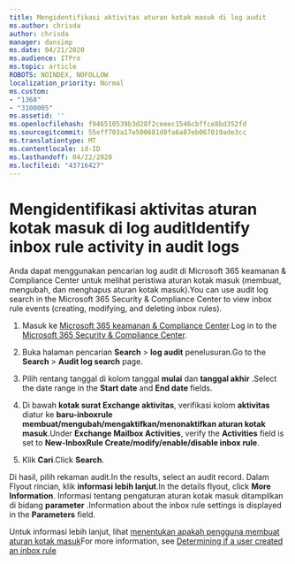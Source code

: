```yaml
---
title: Mengidentifikasi aktivitas aturan kotak masuk di log audit
ms.author: chrisda
author: chrisda
manager: dansimp
ms.date: 04/21/2020
ms.audience: ITPro
ms.topic: article
ROBOTS: NOINDEX, NOFOLLOW
localization_priority: Normal
ms.custom:
- "1368"
- "3100005"
ms.assetid: ''
ms.openlocfilehash: f946510539b3d28f2ceeec1546cbffce8bd352fd
ms.sourcegitcommit: 55eff703a17e500681d8fa6a87eb067019ade3cc
ms.translationtype: MT
ms.contentlocale: id-ID
ms.lasthandoff: 04/22/2020
ms.locfileid: "43716427"
---
```

# <a name="identify-inbox-rule-activity-in-audit-logs"></a><span data-ttu-id="680bc-102">Mengidentifikasi aktivitas aturan kotak masuk di log audit</span><span class="sxs-lookup"><span data-stu-id="680bc-102">Identify inbox rule activity in audit logs</span></span>

<span data-ttu-id="680bc-103">Anda dapat menggunakan pencarian log audit di Microsoft 365 keamanan & Compliance Center untuk melihat peristiwa aturan kotak masuk (membuat, mengubah, dan menghapus aturan kotak masuk).</span><span class="sxs-lookup"><span data-stu-id="680bc-103">You can use audit log search in the Microsoft 365 Security & Compliance Center to view inbox rule events (creating, modifying, and deleting inbox rules).</span></span>

1. <span data-ttu-id="680bc-104">Masuk ke [Microsoft 365 keamanan & Compliance Center](https://protection.office.com/).</span><span class="sxs-lookup"><span data-stu-id="680bc-104">Log in to the [Microsoft 365 Security & Compliance Center](https://protection.office.com/).</span></span>

2. <span data-ttu-id="680bc-105">Buka halaman pencarian **Search** > **log audit** penelusuran.</span><span class="sxs-lookup"><span data-stu-id="680bc-105">Go to the **Search** > **Audit log search** page.</span></span>

3. <span data-ttu-id="680bc-106">Pilih rentang tanggal di kolom tanggal **mulai** dan **tanggal akhir** .</span><span class="sxs-lookup"><span data-stu-id="680bc-106">Select the date range in the **Start date** and **End date** fields.</span></span>

4. <span data-ttu-id="680bc-107">Di bawah **kotak surat Exchange aktivitas**, verifikasi kolom **aktivitas** diatur ke **baru-inboxrule membuat/mengubah/mengaktifkan/menonaktifkan aturan kotak masuk**.</span><span class="sxs-lookup"><span data-stu-id="680bc-107">Under **Exchange Mailbox Activities**, verify the **Activities** field is set to **New-InboxRule Create/modify/enable/disable inbox rule**.</span></span>

5. <span data-ttu-id="680bc-108">Klik **Cari**.</span><span class="sxs-lookup"><span data-stu-id="680bc-108">Click **Search**.</span></span>

<span data-ttu-id="680bc-109">Di hasil, pilih rekaman audit.</span><span class="sxs-lookup"><span data-stu-id="680bc-109">In the results, select an audit record.</span></span> <span data-ttu-id="680bc-110">Dalam Flyout rincian, klik **informasi lebih lanjut**.</span><span class="sxs-lookup"><span data-stu-id="680bc-110">In the details flyout, click **More Information**.</span></span> <span data-ttu-id="680bc-111">Informasi tentang pengaturan aturan kotak masuk ditampilkan di bidang **parameter** .</span><span class="sxs-lookup"><span data-stu-id="680bc-111">Information about the inbox rule settings is displayed in the **Parameters** field.</span></span>

<span data-ttu-id="680bc-112">Untuk informasi lebih lanjut, lihat [menentukan apakah pengguna membuat aturan kotak masuk](https://docs.microsoft.com//office365/securitycompliance/auditing-troubleshooting-scenarios#determining-if-a-user-created-an-inbox-rule)</span><span class="sxs-lookup"><span data-stu-id="680bc-112">For more information, see [Determining if a user created an inbox rule](https://docs.microsoft.com//office365/securitycompliance/auditing-troubleshooting-scenarios#determining-if-a-user-created-an-inbox-rule)</span></span>
